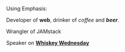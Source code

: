 Using Emphasis:

Developer of **web**, drinker of _coffee_ and **_beer_**.

Wrangler of JAMstack

Speaker on **[Whiskey Wednesday]**

<!-- Links -->

[whiskey wednesday]:
  https://www.youtube.com/channel/UC3ob2PbcsXT3IIMX--wLEfg
